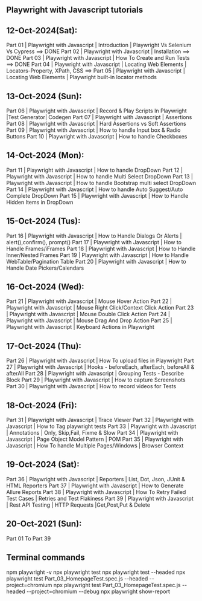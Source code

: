 Playwright with Javascript tutorials
-------------------------------------

12-Oct-2024(Sat):
----------------

Part 01 | Playwright with Javascript | Introduction | Playwright Vs Selenium Vs Cypress ==> DONE
Part 02 | Playwright with Javascript | Installation ==> DONE
Part 03 | Playwright with Javascript | How To Create and Run Tests ==> DONE
Part 04 | Playwright with Javascript | Locating Web Elements | Locators-Property, XPath, CSS ==>
Part 05 | Playwright with Javascript | Locating Web Elements | Playwright built-in locator methods

13-Oct-2024 (Sun):
-----------------

Part 06 | Playwright with Javascript | Record & Play Scripts In Playwright |Test Generator| Codegen
Part 07 | Playwright with Javascript | Assertions
Part 08 | Playwright with Javascript | Hard Assertions vs Soft Assertions
Part 09 | Playwright with Javascript | How to handle Input box & Radio Buttons
Part 10 | Playwright with Javascript | How to handle Checkboxes

14-Oct-2024 (Mon):
-----------------


Part 11 | Playwright with Javascript | How to handle DropDown
Part 12 | Playwright with Javascript | How to handle Multi Select DropDown
Part 13 | Playwright with Javascript | How to handle Bootstrap multi select DropDown
Part 14 | Playwright with Javascript | How to handle Auto Suggest/Auto Complete DropDown
Part 15 | Playwright with Javascript | How to Handle Hidden Items in DropDown

15-Oct-2024 (Tus):
-----------------

Part 16 | Playwright with Javascript | How to Handle Dialogs Or Alerts | alert(),confirm(), prompt()
Part 17 | Playwright with Javascript | How to Handle Frames/iFrames
Part 18 | Playwright with Javascript | How to Handle Inner/Nested Frames
Part 19 | Playwright with Javascript | How to Handle WebTable/Pagination Table
Part 20 | Playwright with Javascript | How to Handle Date Pickers/Calendars

16-Oct-2024 (Wed):
-----------------


Part 21 | Playwright with Javascript | Mouse Hover Action
Part 22 | Playwright with Javascript | Mouse Right Click/Context Click Action
Part 23 | Playwright with Javascript | Mouse Double Click Action
Part 24 | Playwright with Javascript | Mouse Drag And Drop Action
Part 25 | Playwright with Javascript | Keyboard Actions in Playwright

17-Oct-2024 (Thu):
-----------------

Part 26 | Playwright with Javascript | How To upload files in Playwright
Part 27 | Playwright with Javascript | Hooks - beforeEach, afterEach, beforeAll & afterAll
Part 28 | Playwright with Javascript | Grouping Tests - Describe Block
Part 29 | Playwright with Javascript | How to capture Screenshots
Part 30 | Playwright with Javascript | How to record videos for Tests

18-Oct-2024 (Fri):
-----------------


Part 31 | Playwright with Javascript | Trace Viewer
Part 32 | Playwright with Javascript | How to Tag playwright tests
Part 33 | Playwright with Javascript | Annotations | Only, Skip,Fail, Fixme & Slow
Part 34 | Playwright with Javascript | Page Object Model Pattern | POM
Part 35 | Playwright with Javascript | How To handle Multiple Pages/Windows | Browser Context

19-Oct-2024 (Sat):
-----------------

Part 36 | Playwright with Javascript | Reporters | List, Dot, Json, JUnit & HTML Reporters
Part 37 | Playwright with Javascript | How to Generate Allure Reports
Part 38 | Playwright with Javascript | How To Retry Failed Test Cases | Retries and Test Flakiness
Part 39 | Playwright with Javascript | Rest API Testing | HTTP Requests |Get,Post,Put & Delete

20-Oct-2021 (Sun):
-----------------
Part 01 To Part 39


Terminal commands
-----------------
npm playwright -v
npx playwright test
npx playwright test --headed
npx playwright test Part_03_HomepageTest.spec.js --headed --project=chromium
npx playwright test Part_03_HomepageTest.spec.js --headed --project=chromium --debug
npx playwright show-report
